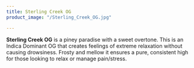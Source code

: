 ```yaml
---
title: Sterling Creek OG
product_image: "/Sterling_Creek_OG.jpg"

---
```

**Sterling Creek OG** is a piney paradise with a sweet overtone. This is an Indica Dominant OG that creates feelings of extreme relaxation without causing drowsiness. Frosty and mellow it ensures a pure, consistent high for those looking to relax or manage pain/stress.